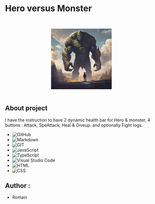 # Hero versus Monster 
 <img style="display: block; margin: 50px auto;" src="./res/HeroVsMonster.png" width="200" alt="HeroVsMonster">

## About project

I have the instruction to have 2 dynamic health bar for Hero & monster, 4 buttons : Attack, SpéAttack, Heal & Giveup.
and optionally Fight logs.

- ![GitHub](https://img.shields.io/badge/github-%23121011.svg?style=for-the-badge&logo=github&logoColor=white)
- ![Markdown](https://img.shields.io/badge/markdown-%23000000.svg?style=for-the-badge&logo=markdown&logoColor=white)
- ![GIT](https://img.shields.io/badge/GIT-black?style=for-the-badge&logo=GIT)
- ![JavaScript](https://img.shields.io/badge/JavaScript-grey?style=for-the-badge&logo=JavaScript)
- ![TypeScript](https://img.shields.io/badge/TypeScript-grey?style=for-the-badge&logo=TypeScript)
- ![Visual Studio Code](https://img.shields.io/badge/Visual%20Studio%20Code-0078d7.svg?style=for-the-badge&logo=visual-studio-code&logoColor=white)
- ![HTML](https://img.shields.io/badge/HTML-orange?style=for-the-badge&logo=HTML5)
- ![CSS](https://img.shields.io/badge/CSS-blue?style=for-the-badge&logo=CSS3)



## Author :

* Romain